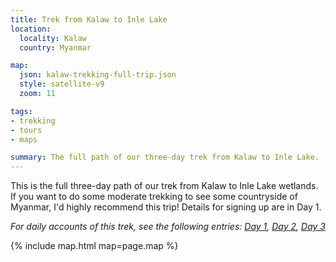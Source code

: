 ```yaml
---
title: Trek from Kalaw to Inle Lake
location:
  locality: Kalaw
  country: Myanmar

map:
  json: kalaw-trekking-full-trip.json
  style: satellite-v9
  zoom: 11

tags:
- trekking
- tours
- maps

summary: The full path of our three-day trek from Kalaw to Inle Lake.
---
```


This is the full three-day path of our trek from Kalaw to Inle Lake wetlands. If you want to do some moderate trekking to see some countryside of Myanmar, I'd highly recommend this trip! Details for signing up are in Day 1.

_For daily accounts of this trek, see the following entries: [Day 1](/travel/kalaw-trekking-day-1/), [Day 2](/travel/kalaw-trekking-day-2/), [Day 3](/travel/kalaw-trekking-day-3/)_

{% include map.html map=page.map %}
